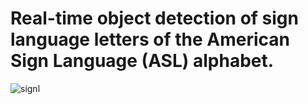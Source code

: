 # Real-time object detection of sign language letters of the American Sign Language (ASL) alphabet.
![signl](https://user-images.githubusercontent.com/92129567/236470362-a0224f9d-ac85-4e47-b889-842cc99004f6.jpg)
